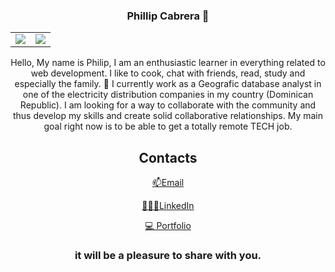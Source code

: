 ### <p align="center" > Phillip Cabrera 👋 </p>

<!--
**pcabreram1234/pcabreram1234** is a ✨ _special_ ✨ repository because its `README.md` (this file) appears on your GitHub profile.

Here are some ideas to get you started:

- 🔭 I’m currently working on ...
- 🌱 I’m currently learning ...
- 👯 I’m looking to collaborate on ...
- 🤔 I’m looking for help with ...
- 💬 Ask me about ...
- 📫 How to reach me: ...
- 😄 Pronouns: ...
- ⚡ Fun fact: ...
-->

|||
|---|---|
|<img  src="https://github-readme-stats.vercel.app/api?username=pcabreram1234&show_icons=true&theme=dark">|<img src="https://github-readme-stats.vercel.app/api/top-langs/?username=pcabreram1234&layout=compact&theme=dark" />|




<p align="center">Hello, My name is Philip, I am an enthusiastic learner in everything related to web development. I like to cook, chat with friends, read, study and especially the family. 🔭 I currently work as a Geografic database analyst in one of the electricity distribution companies in my country (Dominican Republic). I am looking for a way to collaborate with the community and thus develop my skills and create solid collaborative relationships. My main goal right now is to be able to get a totally remote TECH job.<p/>

<h2 align="center">Contacts</h2>
<p align="center"> <a href="mailto:pcabreram1234@gmail.com" target="_blank">📫Email</a></p>
<p align="center"><a href="https://www.linkedin.com/in/phillip-leonardo-cabrera-medrano" target="_blank">👩🏽‍✈️LinkedIn</a></p>
<p align="center"><a href="https://pcabreram-portfolio.netlify.app/" target="_blank" >💻 Portfolio</a></p>

<h3 align="center">
it will be a pleasure to share with you.
</h3>

